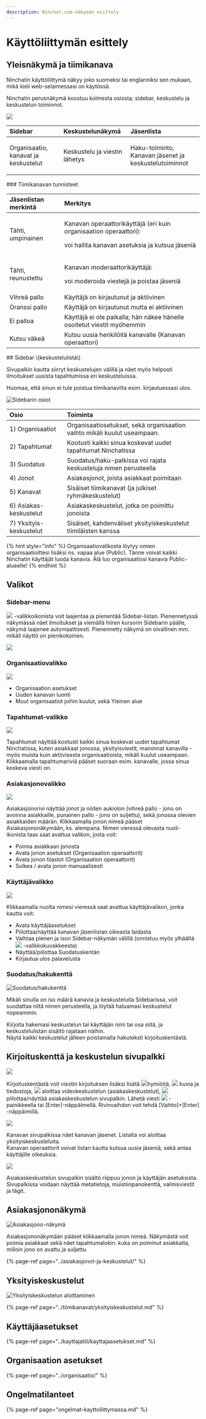 ```yaml
---
description: Ninchat.com-näkymän esittely
---
```


# Käyttöliittymän esittely

## Yleisnäkymä ja tiimikanava <a id="yleisnakyma-ja-tiimikanava"></a>

Ninchatin käyttöliittymä näkyy joko suomeksi tai englanniksi sen mukaan, mikä kieli web-selaimessasi on käytössä.

Ninchatin perusnäkymä koostuu kolmesta osiosta; sidebar, keskustelu ja keskustelun toiminnot.

![](../.gitbook/assets/team-channel.png)

<table>
  <thead>
    <tr>
      <th style="text-align:left">Sidebar</th>
      <th style="text-align:left">Keskustelun&#xE4;kym&#xE4;</th>
      <th style="text-align:left">J&#xE4;senlista</th>
    </tr>
  </thead>
  <tbody>
    <tr>
      <td style="text-align:left">
        <p>Organisaatio, kanavat ja keskustelut</p>
        <p></p>
      </td>
      <td style="text-align:left">
        <p>Keskustelu ja viestin l&#xE4;hetys</p>
        <p></p>
      </td>
      <td style="text-align:left">Haku-toiminto,
        <br />Kanavan j&#xE4;senet ja keskustelutoiminnot</td>
    </tr>
  </tbody>
</table>### Tiimikanavan tunnisteet

<table>
  <thead>
    <tr>
      <th style="text-align:left">J&#xE4;senlistan merkint&#xE4;</th>
      <th style="text-align:left">Merkitys</th>
    </tr>
  </thead>
  <tbody>
    <tr>
      <td style="text-align:left">
        <img src="../.gitbook/assets/operator.png" alt/>T&#xE4;hti, umpinainen</td>
      <td style="text-align:left">
        <p>Kanavan operaattorik&#xE4;ytt&#xE4;j&#xE4; (eri kuin organisaation operaattori):</p>
        <p>voi hallita kanavan asetuksia ja kutsua j&#xE4;seni&#xE4;</p>
      </td>
    </tr>
    <tr>
      <td style="text-align:left">
        <img src="../.gitbook/assets/moderator.png" alt/>T&#xE4;hti, reunustettu</td>
      <td style="text-align:left">
        <p>Kanavan moderaattorik&#xE4;ytt&#xE4;j&#xE4;:</p>
        <p>voi moderoida viestej&#xE4; ja poistaa j&#xE4;seni&#xE4;</p>
      </td>
    </tr>
    <tr>
      <td style="text-align:left">
        <img src="../.gitbook/assets/online.png" alt/>Vihre&#xE4; pallo</td>
      <td style="text-align:left">K&#xE4;ytt&#xE4;j&#xE4; on kirjautunut ja aktiivinen</td>
    </tr>
    <tr>
      <td style="text-align:left">
        <img src="../.gitbook/assets/idle.png" alt/>Oranssi pallo</td>
      <td style="text-align:left">K&#xE4;ytt&#xE4;j&#xE4; on kirjautunut mutta ei aktiivinen</td>
    </tr>
    <tr>
      <td style="text-align:left">
        <img src="../.gitbook/assets/avatar-male.svg" alt/>Ei palloa</td>
      <td style="text-align:left">K&#xE4;ytt&#xE4;j&#xE4; ei ole paikalla; h&#xE4;n n&#xE4;kee h&#xE4;nelle
        osoitetut viestit my&#xF6;hemmin</td>
    </tr>
    <tr>
      <td style="text-align:left">
        <img src="../.gitbook/assets/invite-icon.png" alt/>Kutsu v&#xE4;ke&#xE4;</td>
      <td style="text-align:left">Kutsu uusia henkil&#xF6;it&#xE4; kanavalle (Kanavan operaattori)</td>
    </tr>
  </tbody>
</table>## Sidebar \(keskustelulista\)

Sivupalkin kautta siirryt keskustelujen välillä ja näet myös helposti ilmoitukset uusista tapahtumissa eri keskusteluissa.

Huomaa, että sinun ei tule poistua tiimikanavilta esim. kirjautuessasi ulos.

![Sidebarin osiot](../.gitbook/assets/sidebar.png)

| Osio | Toiminta |
| :--- | :--- |
| 1\) Organisaatiot | Organisaatiosetukset, sekä organisaation vaihto mikäli kuulut useampaan. |
| 2\) Tapahtumat | Kootusti kaikki sinua koskevat uudet tapahtumat Ninchatissa |
| 3\) Suodatus | Suodatus/haku-palkissa voi rajata keskusteluja nimen perusteella |
| 4\) Jonot | Asiakasjonot, joista asiakkaat poimitaan |
| 5\) Kanavat | Sisäiset tiimikanavat \(ja julkiset ryhmäkeskustelut\) |
| 6\) Asiakas-keskustelut | Asiakaskeskustelut, jotka on poimittu jonoista |
| 7\) Yksityis-keskustelut | Sisäiset, kahdenväliset yksityiskeskustelut tiimiläisten kanssa |

{% hint style="info" %}
Organisaatiovalikosta löytyy omien organisaatioittesi lisäksi ns. vapaa alue \(Public\). Tänne voivat kaikki Ninchatin käyttäjät luoda kanavia. Älä luo organisaatiosi kanavia Public-alueelle!
{% endhint %}

## Valikot

### Sidebar-menu

![](../.gitbook/assets/menu-ikoni.png) -valikkoikonista voit laajentaa ja pienentää Sidebar-listan. Pienennetyssä näkymässä näet ilmoitukset ja viemällä hiiren kursorin Sidebarin päälle, näkymä laajenee automaattisesti. Pienennetty näkymä on oivallinen mm. mikäli näyttö on pienikokoinen.

![](../.gitbook/assets/sidebar-toggle%20%281%29.png)

### Organisaatiovalikko

![](../.gitbook/assets/sidebar-menus-1%20%282%29.png)

* Organisaation asetukset
* Uuden kanavan luonti
* Muut organisaatiot joihin kuulut, sekä Yleinen alue

### Tapahtumat-valikko

![](../.gitbook/assets/sidebar-menus-3.png)

Tapahtumat näyttää kootusti kaikki sinua koskevat uudet tapahtumat Ninchatissa, kuten asiakkaat jonossa, yksityisviestit, maininnat kanavilla - myös muista kuin aktiivisesta organisaatioista, mikäli kuulut useampaan.  
Klikkaamalla tapahtumariviä pääset suoraan esim. kanavalle, jossa sinua koskeva viesti on.

### Asiakasjonovalikko

![](../.gitbook/assets/sidebar-menus-4.png)

Asiakasjonorivi näyttää jonot ja niiden aukiolon \(vihreä pallo - jono on avoinna asiakkaille, punainen pallo - jono on suljettu\), sekä jonossa olevien asiakkaiden määrän. Klikkaamalla jonon nimeä pääset Asiakasjononäkymään, ks. alempana. Nimen vieressä olevasta nuoli-ikonista taas saat avattua valikon, josta voit:

* Poimia asiakkaan jonosta
* Avata jonon asetukset \(Organisaation operaattorit\)
* Avata jonon tilastot \(Organisaation operaattorit\)
* Sulkea / avata jonon manuaalisesti

### Käyttäjävalikko

![](../.gitbook/assets/sidebar-menus-2.png)

Klikkaamalla nuolta nimesi vieressä saat avattua käyttäjävalikon, jonka kautta voit:

* Avata käyttäjäasetukset
* Piilottaa/näyttää kanavan jäsenlistan oikeasta laidasta
* Vaihtaa pienen ja ison Sidebar-näkymän välillä \(onnistuu myös ylhäältä ![](../.gitbook/assets/menu-ikoni%20%281%29.png) -valikkokuvakkeesta\)
* Näyttää/piilottaa Suodatuskentän
* Kirjautua ulos palavelusta

### Suodatus/hakukenttä <a id="suodatus-haku-kentta"></a>

![Suodatus/hakukentt&#xE4;](../.gitbook/assets/sidebar-menus-5%20%281%29.png)

Mikäli sinulla on iso määrä kanavia ja keskusteluita Sidebarissa, voit suodattaa niitä nimen perusteella, ja löytää haluamasi keskustelut nopeammin. 

Kirjoita hakemasi keskustelun tai käyttäjän nimi tai osa siitä, ja keskustelulistan sisältö rajataan näihin.  
Näytä kaikki keskustelut jälleen poistamalla hakuteksti kirjoituskentästä.

## Kirjoituskenttä ja keskustelun sivupalkki <a id="kirjoituskentta-ja-keskustelun-sivupalkki"></a>

![](../.gitbook/assets/textarea.png)

Kirjoituskentästä voit viestin kirjoituksen lisäksi lisätä ![](../.gitbook/assets/textarea-1.png)hymiöitä, ![](../.gitbook/assets/textarea-2.png) kuvia ja tiedostoja, ![](../.gitbook/assets/textarea-3.png) aloittaa videokeskustelun \(asiakaskeskustelut\), ![](../.gitbook/assets/textarea-4.png) piilottaa/näyttää asiakaskeskustelun sivupalkin. Lähetä viesti ![](../.gitbook/assets/textarea-5.png) -painikkeella tai \[Enter\]-näppäimellä. Rivinvaihdon voit tehdä \[Vaihto\]+\[Enter\] -näppäimillä.

![](../.gitbook/assets/channel-members-menu%20%281%29.png)

Kanavan sivupalkissa näet kanavan jäsenet. Listalta voi aloittaa yksityiskeskusteluita.   
Kanavan operaattorit voivat listan kautta kutsua uusia jäseniä, sekä antaa käyttäjille oikeuksia.

![](../.gitbook/assets/customer-menu.png)

Asiakaskeskustelun sivupalkin sisältö riippuu jonon ja käyttäjän asetuksista. Sivupalkissa voidaan näyttää metatietoja, muistiinpanokenttä, valmisviestit ja tägit.

## Asiakasjononäkymä

![Asiakasjono-n&#xE4;kym&#xE4;](../.gitbook/assets/queue-answer1%20%281%29.png)

Asiakasjononäkymään pääset klikkaamalla jonon nimeä. Näkymästä voit poimia asiakkaat sekä näet tapahtumalokin: kuka on poiminut asiakkaita, milloin jono on avattu ja suljettu.

{% page-ref page="../asiakasjonot-ja-keskustelut/" %}

## Yksityiskeskustelut

![Yksityiskeskustelun aloittaminen](../.gitbook/assets/team-start-private%20%281%29.png)

{% page-ref page="../tiimikanavat/yksityiskeskustelut.md" %}

## Käyttäjäasetukset

{% page-ref page="../kayttajatili/kayttajaasetukset.md" %}

## Organisaation asetukset

{% page-ref page="../organisaatio/" %}

## Ongelmatilanteet

{% page-ref page="ongelmat-kayttoliittymassa.md" %}

